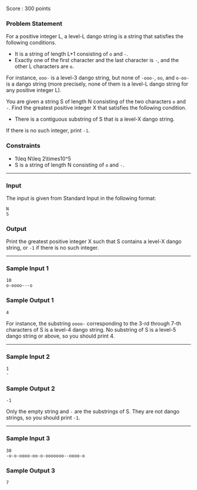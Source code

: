 Score : 300 points

### Problem Statement

For a positive integer L, a level-L dango string is a string that satisfies the following conditions.

* It is a string of length L+1 consisting of `o` and `-`.
* Exactly one of the first character and the last character is `-`, and the other L characters are `o`.

For instance, `ooo-` is a level-3 dango string, but none of `-ooo-`, `oo`, and `o-oo-` is a dango string (more precisely, none of them is a level-L dango string for any positive integer L).

You are given a string S of length N consisting of the two characters `o` and `-`.
Find the greatest positive integer X that satisfies the following condition.

* There is a contiguous substring of S that is a level-X dango string.

If there is no such integer, print `-1`.

### Constraints

* 1\leq N\leq 2\times10^5
* S is a string of length N consisting of `o` and `-`.

---

### Input

The input is given from Standard Input in the following format:

```
N
S
```

### Output

Print the greatest positive integer X such that S contains a level-X dango string, or `-1` if there is no such integer.

---

### Sample Input 1

```
10
o-oooo---o
```

### Sample Output 1

```
4
```

For instance, the substring `oooo-` corresponding to the 3-rd through 7-th characters of S is a level-4 dango string.
No substring of S is a level-5 dango string or above, so you should print 4.

---

### Sample Input 2

```
1
-
```

### Sample Output 2

```
-1
```

Only the empty string and `-` are the substrings of S.
They are not dango strings, so you should print `-1`.

---

### Sample Input 3

```
30
-o-o-oooo-oo-o-ooooooo--oooo-o
```

### Sample Output 3

```
7
```